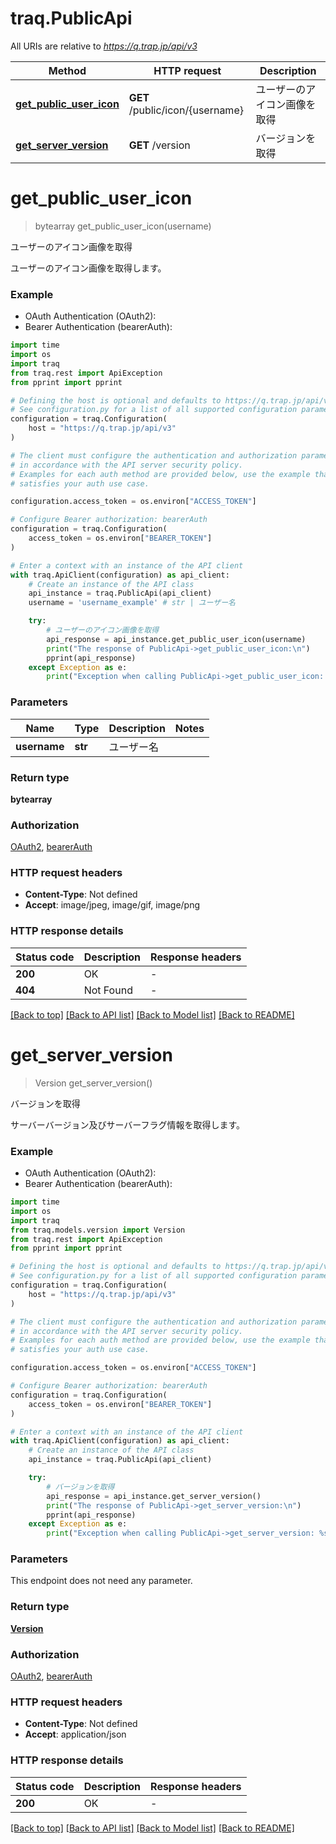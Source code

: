 # traq.PublicApi

All URIs are relative to *https://q.trap.jp/api/v3*

Method | HTTP request | Description
------------- | ------------- | -------------
[**get_public_user_icon**](PublicApi.md#get_public_user_icon) | **GET** /public/icon/{username} | ユーザーのアイコン画像を取得
[**get_server_version**](PublicApi.md#get_server_version) | **GET** /version | バージョンを取得


# **get_public_user_icon**
> bytearray get_public_user_icon(username)

ユーザーのアイコン画像を取得

ユーザーのアイコン画像を取得します。

### Example

* OAuth Authentication (OAuth2):
* Bearer Authentication (bearerAuth):

```python
import time
import os
import traq
from traq.rest import ApiException
from pprint import pprint

# Defining the host is optional and defaults to https://q.trap.jp/api/v3
# See configuration.py for a list of all supported configuration parameters.
configuration = traq.Configuration(
    host = "https://q.trap.jp/api/v3"
)

# The client must configure the authentication and authorization parameters
# in accordance with the API server security policy.
# Examples for each auth method are provided below, use the example that
# satisfies your auth use case.

configuration.access_token = os.environ["ACCESS_TOKEN"]

# Configure Bearer authorization: bearerAuth
configuration = traq.Configuration(
    access_token = os.environ["BEARER_TOKEN"]
)

# Enter a context with an instance of the API client
with traq.ApiClient(configuration) as api_client:
    # Create an instance of the API class
    api_instance = traq.PublicApi(api_client)
    username = 'username_example' # str | ユーザー名

    try:
        # ユーザーのアイコン画像を取得
        api_response = api_instance.get_public_user_icon(username)
        print("The response of PublicApi->get_public_user_icon:\n")
        pprint(api_response)
    except Exception as e:
        print("Exception when calling PublicApi->get_public_user_icon: %s\n" % e)
```



### Parameters


Name | Type | Description  | Notes
------------- | ------------- | ------------- | -------------
 **username** | **str**| ユーザー名 | 

### Return type

**bytearray**

### Authorization

[OAuth2](../README.md#OAuth2), [bearerAuth](../README.md#bearerAuth)

### HTTP request headers

 - **Content-Type**: Not defined
 - **Accept**: image/jpeg, image/gif, image/png

### HTTP response details

| Status code | Description | Response headers |
|-------------|-------------|------------------|
**200** | OK |  -  |
**404** | Not Found |  -  |

[[Back to top]](#) [[Back to API list]](../README.md#documentation-for-api-endpoints) [[Back to Model list]](../README.md#documentation-for-models) [[Back to README]](../README.md)

# **get_server_version**
> Version get_server_version()

バージョンを取得

サーバーバージョン及びサーバーフラグ情報を取得します。

### Example

* OAuth Authentication (OAuth2):
* Bearer Authentication (bearerAuth):

```python
import time
import os
import traq
from traq.models.version import Version
from traq.rest import ApiException
from pprint import pprint

# Defining the host is optional and defaults to https://q.trap.jp/api/v3
# See configuration.py for a list of all supported configuration parameters.
configuration = traq.Configuration(
    host = "https://q.trap.jp/api/v3"
)

# The client must configure the authentication and authorization parameters
# in accordance with the API server security policy.
# Examples for each auth method are provided below, use the example that
# satisfies your auth use case.

configuration.access_token = os.environ["ACCESS_TOKEN"]

# Configure Bearer authorization: bearerAuth
configuration = traq.Configuration(
    access_token = os.environ["BEARER_TOKEN"]
)

# Enter a context with an instance of the API client
with traq.ApiClient(configuration) as api_client:
    # Create an instance of the API class
    api_instance = traq.PublicApi(api_client)

    try:
        # バージョンを取得
        api_response = api_instance.get_server_version()
        print("The response of PublicApi->get_server_version:\n")
        pprint(api_response)
    except Exception as e:
        print("Exception when calling PublicApi->get_server_version: %s\n" % e)
```



### Parameters

This endpoint does not need any parameter.

### Return type

[**Version**](Version.md)

### Authorization

[OAuth2](../README.md#OAuth2), [bearerAuth](../README.md#bearerAuth)

### HTTP request headers

 - **Content-Type**: Not defined
 - **Accept**: application/json

### HTTP response details

| Status code | Description | Response headers |
|-------------|-------------|------------------|
**200** | OK |  -  |

[[Back to top]](#) [[Back to API list]](../README.md#documentation-for-api-endpoints) [[Back to Model list]](../README.md#documentation-for-models) [[Back to README]](../README.md)

